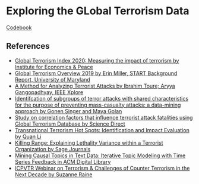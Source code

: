 # Exploring the GLobal Terrorism Data

[Codebook][1]




## References 
- [Global Terrorism Index 2020: Measuring the impact of terrorism by Institute for Economics & Peace][2]
- [Global Terrorism Overview 2019 by Erin Miller, START Background Report, University of Maryland][3]
- [A Method for Analyzing Terrorist Attacks by Ibrahim Toure; Aryya Gangopadhyay, IEEE Xplore][4]
- [Identifcation of subgroups of terror attacks with shared characteristics for the purpose of preventing mass-casualty attacks: a data-mining approach by Gonen Singer and Maya Golan][5]
- [Study on correlation factors that influence terrorist attack fatalities using Global Terrorism Database by Science Direct][6]
- [Transnational Terrorism Hot Spots: Identification and Impact Evaluation by Quan Li][7]
- [Killing Range: Explaining Lethality Variance within a Terrorist Organization by Sage Journals][8]
- [Mining Causal Topics in Text Data: Iterative Topic Modeling with Time Series Feedback in ACM Digital Library][9]
- [ICPVTR Webinar on Terrorism & Challenges of Counter Terrorism in the Next Decade by Suzanne Raine][10]

[1]: https://www.start.umd.edu/gtd/downloads/Codebook.pdf
[2]: https://www.visionofhumanity.org/wp-content/uploads/2020/11/GTI-2020-web-1.pdf
[3]: https://www.start.umd.edu/pubs/START_GTD_GlobalTerrorismOverview2019_July2020.pdf
[4]: https://ieeexplore.ieee.org/document/6459927
[5]: https://crimesciencejournal.biomedcentral.com/track/pdf/10.1186/s40163-019-0109-9.pdf
[6]: https://www.sciencedirect.com/science/article/pii/S1877705814017962
[7]: https://www.researchgate.net/publication/228742211_Transnational_Terrorism_Hot_Spots_Identification_and_Impact_Evaluation
[8]: https://journals.sagepub.com/doi/full/10.1177/0022002713508927
[9]: https://dl.acm.org/doi/10.1145/2505515.2505612#pill-authors__contentcon
[10]: https://youtu.be/Ie8eZaV6-0E
